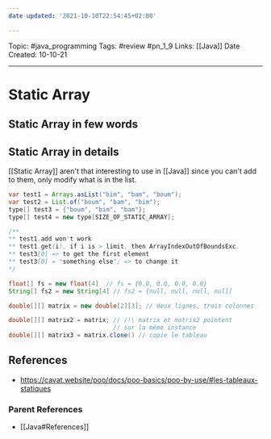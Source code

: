 ```yaml
---
date updated: '2021-10-10T22:54:45+02:00'

---
```


Topic: #java_programming
Tags: #review #pn_1_9
Links: [[Java]]
Date Created: 10-10-21

---

# Static Array

## Static Array in few words

## Static Array in details

[[Static Array]] aren't that interesting to use in [[Java]] since you can't add to them, only modify what is in the list.

```java
var test1 = Arrays.asList("bim", "bam", "boum");
var test2 = List.of("boum", "bam", "bim");
type[] test3 = {"boum", "bim", "bam"};
type[] test4 = new type[SIZE_OF_STATIC_ARRAY];

/**
** test1.add won't work
** test1.get(i), if i is > limit, then ArrayIndexOutOfBoundsExc.
** test3[0] => to get the first element
** test3[0] = "something else"; => to change it
*/
```

```java
float[] fs = new float[4]  // fs = {0.0, 0.0, 0.0, 0.0}
String[] fs2 = new String[4] // fs2 = {null, null, null, null]
```

```java
double[][] matrix = new double[2][3]; // deux lignes, trois colonnes
```

```java
double[][] matrix2 = matrix; // /!\ matrix et matrix2 pointent 
                             // sur la même instance
double[][] matrix3 = matrix.clone() // copie le tableau
```

## References

- <https://cavat.website/poo/docs/poo-basics/poo-by-use/#les-tableaux-statiques>

### Parent References

- [[Java#References]]
